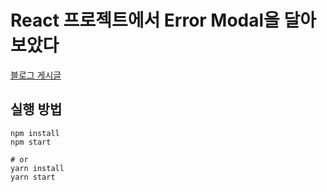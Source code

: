 # React 프로젝트에서 Error Modal을 달아보았다

[블로그 게시글](https://zoooo-hs.github.io/2022/04/02/React-프로젝트에서-Error-Modal을-달아보았다.html)

## 실행 방법
```
npm install
npm start

# or 
yarn install
yarn start
```
